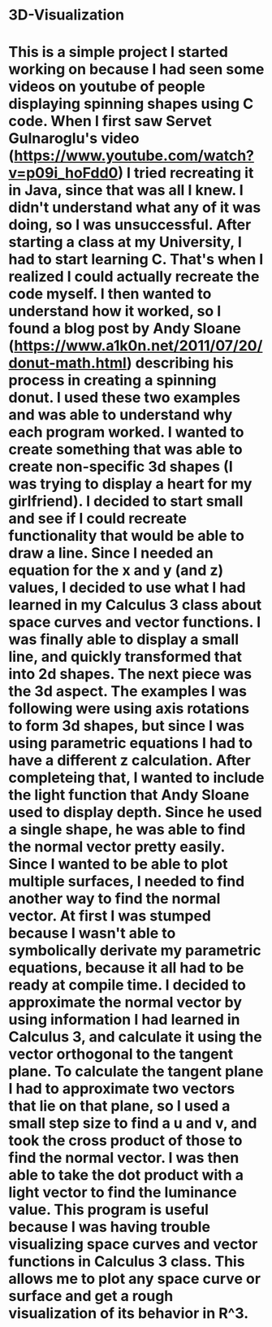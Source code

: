 # 3D-Visualization
# This is a simple project I started working on because I had seen some videos on youtube of people displaying spinning shapes using C code. When I first saw Servet Gulnaroglu's video (https://www.youtube.com/watch?v=p09i_hoFdd0) I tried recreating it in Java, since that was all I knew. I didn't understand what any of it was doing, so I was unsuccessful. After starting a class at my University, I had to start learning C. That's when I realized I could actually recreate the code myself. I then wanted to understand how it worked, so I found a blog post by Andy Sloane (https://www.a1k0n.net/2011/07/20/donut-math.html) describing his process in creating a spinning donut. I used these two examples and was able to understand why each program worked. I wanted to create something that was able to create non-specific 3d shapes (I was trying to display a heart for my girlfriend). I decided to start small and see if I could recreate functionality that would be able to draw a line. Since I needed an equation for the x and y (and z) values, I decided to use what I had learned in my Calculus 3 class about space curves and vector functions. I was finally able to display a small line, and quickly transformed that into 2d shapes. The next piece was the 3d aspect. The examples I was following were using axis rotations to form 3d shapes, but since I was using parametric equations I had to have a different z calculation. After completeing that, I wanted to include the light function that Andy Sloane used to display depth. Since he used a single shape, he was able to find the normal vector pretty easily. Since I wanted to be able to plot multiple surfaces, I needed to find another way to find the normal vector. At first I was stumped because I wasn't able to symbolically derivate my parametric equations, because it all had to be ready at compile time. I decided to approximate the normal vector by using information I had learned in Calculus 3, and calculate it using the vector orthogonal to the tangent plane. To calculate the tangent plane I had to approximate two vectors that lie on that plane, so I used a small step size to find a u and v, and took the cross product of those to find the normal vector. I was then able to take the dot product with a light vector to find the luminance value. This program is useful because I was having trouble visualizing space curves and vector functions in Calculus 3 class. This allows me to plot any space curve or surface and get a rough visualization of its behavior in R^3.
